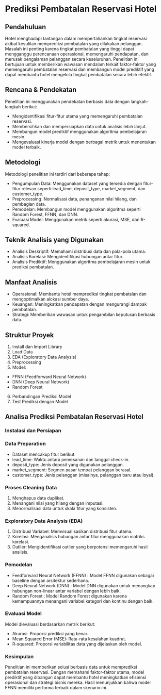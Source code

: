 # Prediksi Pembatalan Reservasi Hotel

## Pendahuluan
Hotel menghadapi tantangan dalam mempertahankan tingkat reservasi akibat kesulitan memprediksi pembatalan yang dilakukan pelanggan. Masalah ini penting karena tingkat pembatalan yang tinggi dapat mengganggu perencanaan operasional, memengaruhi pendapatan, dan merusak pengalaman pelanggan secara keseluruhan. Penelitian ini bertujuan untuk memberikan wawasan mendalam terkait faktor-faktor yang memengaruhi pembatalan reservasi dan membangun model prediktif yang dapat membantu hotel mengelola tingkat pembatalan secara lebih efektif.

## Rencana & Pendekatan
Penelitian ini menggunakan pendekatan berbasis data dengan langkah-langkah berikut:
- Mengidentifikasi fitur-fitur utama yang memengaruhi pembatalan reservasi.	
- Membersihkan dan mempersiapkan data untuk analisis lebih lanjut.
- Membangun model prediktif menggunakan algoritma pembelajaran mesin.
- Mengevaluasi kinerja model dengan berbagai metrik untuk menentukan model terbaik.

## Metodologi
Metodologi penelitian ini terdiri dari beberapa tahap:
- Pengumpulan Data: Menggunakan dataset yang tersedia dengan fitur-fitur relevan seperti lead_time, deposit_type, market_segment, dan customer_type.	
- Preprocessing: Normalisasi data, penanganan nilai hilang, dan pembagian data.
- Pemodelan: Membangun model menggunakan algoritma seperti Random Forest, FFNN, dan DNN.
- Evaluasi Model: Menggunakan metrik seperti akurasi, MSE, dan R-squared.

## Teknik Analisis yang Digunakan
- Analisis Deskriptif: Memahami distribusi data dan pola-pola utama.
- Analisis Korelasi: Mengidentifikasi hubungan antar fitur.
- Analisis Prediktif: Menggunakan algoritma pembelajaran mesin untuk prediksi pembatalan.

## Manfaat Analisis
- Operasional: Membantu hotel memprediksi tingkat pembatalan dan mengoptimalkan alokasi sumber daya.
- Keuangan: Meningkatkan pendapatan dengan mengurangi dampak pembatalan.
- Strategi: Memberikan wawasan untuk pengambilan keputusan berbasis data.

## Struktur Proyek
1. Install dan Import Library
2. Load Data
3. EDA (Exploratory Data Analysis)
4. Preprocessing
5. Model:
  - FFNN (Feedforward Neural Network)
  - DNN (Deep Neural Network)
  - Random Forest
6. Perbandingan Prediksi Model
7. Test Prediksi dengan Model

## Analisa Prediksi Pembatalan Reservasi Hotel
### Instalasi dan Persiapan
### Data Preparation
- Dataset mencakup fitur berikut:
- lead_time: Waktu antara pemesanan dan tanggal check-in.
- deposit_type: Jenis deposit yang digunakan pelanggan.
- market_segment: Segmen pasar tempat pelanggan berasal.
- customer_type: Jenis pelanggan (misalnya, pelanggan baru atau loyal).

### Proses Cleaning Data
1. Menghapus data duplikat.
2. Menangani nilai yang hilang dengan imputasi.
3. Menormalisasi data untuk skala fitur yang konsisten.

### Exploratory Data Analysis (EDA)
1. Distribusi Variabel: Memvisualisasikan distribusi fitur utama.
2. Korelasi: Menganalisis hubungan antar fitur menggunakan matriks korelasi.
3. Outlier: Mengidentifikasi outlier yang berpotensi memengaruhi hasil analisis.

### Pemodelan
- Feedforward Neural Network (FFNN) : Model FFNN digunakan sebagai baseline dengan arsitektur sederhana.
- Deep Neural Network (DNN) : Model DNN digunakan untuk menangkap hubungan non-linear antar variabel dengan lebih baik.
- Random Forest : Model Random Forest digunakan karena kemampuannya menangani variabel kategori dan kontinu dengan baik.

### Evaluasi Model
Model dievaluasi berdasarkan metrik berikut:
- Akurasi: Proporsi prediksi yang benar.
- Mean Squared Error (MSE): Rata-rata kesalahan kuadrat.
- R-squared: Proporsi variabilitas data yang dijelaskan oleh model.

### Kesimpulan
Penelitian ini memberikan solusi berbasis data untuk memprediksi pembatalan reservasi. Dengan memahami faktor-faktor utama, model prediktif yang dibangun dapat membantu hotel meningkatkan efisiensi operasional dan strategi bisnis mereka. Hasil menunjukkan bahwa model FFNN memiliki performa terbaik dalam skenario ini.
